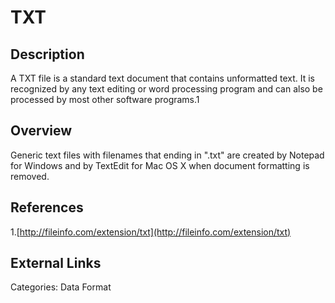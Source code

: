 # TXT #
## Description ##
A TXT file is a standard text document that contains unformatted text. It is recognized by any text editing or word processing program and can also be processed by most other software programs.1
## Overview ##
Generic text files with filenames that ending in ".txt" are created by Notepad for Windows and by TextEdit for Mac OS X when document formatting is removed.
## References ##
1.[http://fileinfo.com/extension/txt](http://fileinfo.com/extension/txt)

## External Links ##


Categories: Data Format
